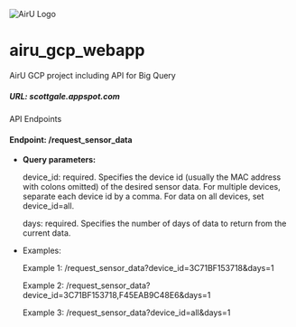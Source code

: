 ![AirU Logo](C:\Users\scott\Documents\GitHub\airu_gcp_webapp\airu_flask\airu_flask\static\data\aqLogo.png)

 # airu_gcp_webapp

AirU GCP project including API for Big Query

##### URL: scottgale.appspot.com

API Endpoints

#### Endpoint: /request_sensor_data

-  **Query parameters:**

   device_id: required. Specifies the device id (usually the MAC address with colons omitted) of the desired sensor data. For multiple devices, separate each device id by a comma. For data on all devices, set device_id=all.

   days: required. Specifies the number of days of data to return from the current data.

-  Examples:

   Example 1: /request_sensor_data?device_id=3C71BF153718&days=1

   Example 2: /request_sensor_data?device_id=3C71BF153718,F45EAB9C48E6&days=1

   Example 3: /request_sensor_data?device_id=all&days=1







​	